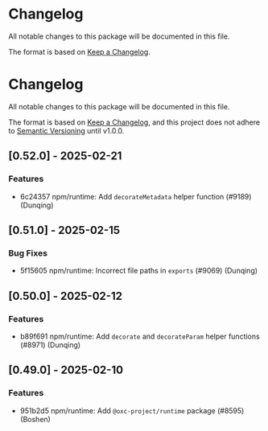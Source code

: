 # Changelog

All notable changes to this package will be documented in this file.

The format is based on [Keep a Changelog](https://keepachangelog.com/en/1.0.0).






















# Changelog

All notable changes to this package will be documented in this file.

The format is based on [Keep a Changelog](https://keepachangelog.com/en/1.0.0/), and this project does not adhere to [Semantic Versioning](https://semver.org/spec/v2.0.0.html) until v1.0.0.

## [0.52.0] - 2025-02-21

### Features

- 6c24357 npm/runtime: Add `decorateMetadata` helper function (#9189) (Dunqing)

## [0.51.0] - 2025-02-15

### Bug Fixes

- 5f15605 npm/runtime: Incorrect file paths in `exports` (#9069) (Dunqing)

## [0.50.0] - 2025-02-12

### Features

- b89f691 npm/runtime: Add `decorate` and `decorateParam` helper functions (#8971) (Dunqing)

## [0.49.0] - 2025-02-10

### Features

- 951b2d5 npm/runtime: Add `@oxc-project/runtime` package (#8595) (Boshen)

